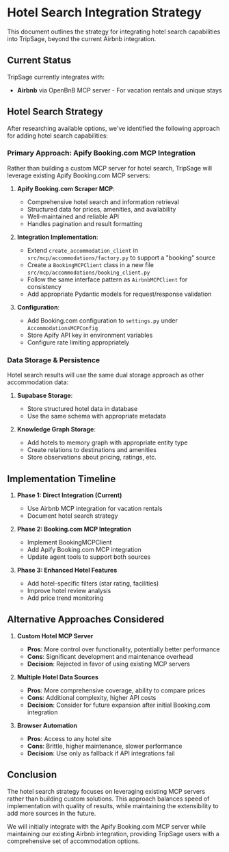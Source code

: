 # Hotel Search Integration Strategy

This document outlines the strategy for integrating hotel search capabilities into TripSage, beyond the current Airbnb integration.

## Current Status

TripSage currently integrates with:
- **Airbnb** via OpenBnB MCP server - For vacation rentals and unique stays

## Hotel Search Strategy

After researching available options, we've identified the following approach for adding hotel search capabilities:

### Primary Approach: Apify Booking.com MCP Integration

Rather than building a custom MCP server for hotel search, TripSage will leverage existing Apify Booking.com MCP servers:

1. **Apify Booking.com Scraper MCP**:
   - Comprehensive hotel search and information retrieval
   - Structured data for prices, amenities, and availability
   - Well-maintained and reliable API
   - Handles pagination and result formatting

2. **Integration Implementation**:
   - Extend `create_accommodation_client` in `src/mcp/accommodations/factory.py` to support a "booking" source
   - Create a `BookingMCPClient` class in a new file `src/mcp/accommodations/booking_client.py`
   - Follow the same interface pattern as `AirbnbMCPClient` for consistency
   - Add appropriate Pydantic models for request/response validation

3. **Configuration**:
   - Add Booking.com configuration to `settings.py` under `AccommodationsMCPConfig`
   - Store Apify API key in environment variables
   - Configure rate limiting appropriately

### Data Storage & Persistence

Hotel search results will use the same dual storage approach as other accommodation data:

1. **Supabase Storage**:
   - Store structured hotel data in database
   - Use the same schema with appropriate metadata

2. **Knowledge Graph Storage**:
   - Add hotels to memory graph with appropriate entity type
   - Create relations to destinations and amenities
   - Store observations about pricing, ratings, etc.

## Implementation Timeline

1. **Phase 1: Direct Integration (Current)**
   - Use Airbnb MCP integration for vacation rentals
   - Document hotel search strategy

2. **Phase 2: Booking.com MCP Integration**
   - Implement BookingMCPClient
   - Add Apify Booking.com MCP integration
   - Update agent tools to support both sources

3. **Phase 3: Enhanced Hotel Features**
   - Add hotel-specific filters (star rating, facilities)
   - Improve hotel review analysis
   - Add price trend monitoring

## Alternative Approaches Considered

1. **Custom Hotel MCP Server**
   - **Pros**: More control over functionality, potentially better performance
   - **Cons**: Significant development and maintenance overhead
   - **Decision**: Rejected in favor of using existing MCP servers

2. **Multiple Hotel Data Sources**
   - **Pros**: More comprehensive coverage, ability to compare prices
   - **Cons**: Additional complexity, higher API costs
   - **Decision**: Consider for future expansion after initial Booking.com integration

3. **Browser Automation**
   - **Pros**: Access to any hotel site
   - **Cons**: Brittle, higher maintenance, slower performance
   - **Decision**: Use only as fallback if API integrations fail

## Conclusion

The hotel search strategy focuses on leveraging existing MCP servers rather than building custom solutions. This approach balances speed of implementation with quality of results, while maintaining the extensibility to add more sources in the future.

We will initially integrate with the Apify Booking.com MCP server while maintaining our existing Airbnb integration, providing TripSage users with a comprehensive set of accommodation options.